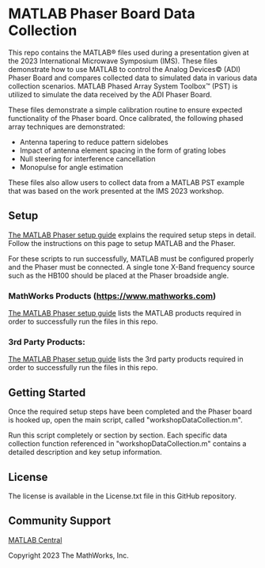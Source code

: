 # MATLAB Phaser Board Data Collection

This repo contains the MATLAB&reg; files used during a presentation given at the 2023 International Microwave Symposium (IMS). These files demonstrate how to use MATLAB to control the Analog Devices&copy; (ADI) Phaser Board and compares collected data to simulated data in various data collection scenarios. MATLAB Phased Array System Toolbox&trade; (PST) is utilized to simulate the data received by the ADI Phaser Board.

These files demonstrate a simple calibration routine to ensure expected functionality of the Phaser board. Once calibrated, the following phased array techniques are demonstrated:
- Antenna tapering to reduce pattern sidelobes
- Impact of antenna element spacing in the form of grating lobes
- Null steering for interference cancellation
- Monopulse for angle estimation

These files also allow users to collect data from a MATLAB PST example that was based on the work presented at the IMS 2023 workshop.

## Setup

[The MATLAB Phaser setup guide](https://wiki.analog.com/phaser_matlab) explains the required setup steps in detail. Follow the instructions on this page to setup MATLAB and the Phaser.

For these scripts to run successfully, MATLAB must be configured properly and the Phaser must be connected. A single tone X-Band frequency source such as the HB100 should be placed at the Phaser broadside angle.

### MathWorks Products (https://www.mathworks.com)

[The MATLAB Phaser setup guide](https://wiki.analog.com/phaser_matlab) lists the MATLAB products required in order to successfully run the files in this repo.

### 3rd Party Products:

[The MATLAB Phaser setup guide](https://wiki.analog.com/phaser_matlab) lists the 3rd party products required in order to successfully run the files in this repo.

## Getting Started 

Once the required setup steps have been completed and the Phaser board is hooked up, open the main script, called "workshopDataCollection.m".

Run this script completely or section by section. Each specific data collection function referenced in "workshopDataCollection.m" contains a detailed description and key setup information.

## License

The license is available in the License.txt file in this GitHub repository.

## Community Support
[MATLAB Central](https://www.mathworks.com/matlabcentral)

Copyright 2023 The MathWorks, Inc.

